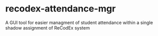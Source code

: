 # recodex-attendance-mgr
A GUI tool for easier managment of student attendance within a single shadow assignment of ReCodEx system
